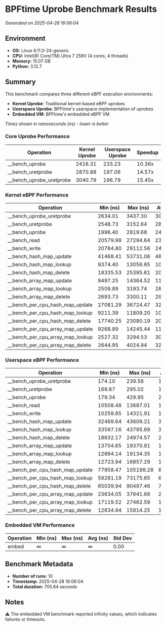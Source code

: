 # BPFtime Uprobe Benchmark Results

*Generated on 2025-04-28 16:06:04*

## Environment

- **OS:** Linux 6.11.0-24-generic
- **CPU:** Intel(R) Core(TM) Ultra 7 258V (4 cores, 4 threads)
- **Memory:** 15.07 GB
- **Python:** 3.12.7

## Summary

This benchmark compares three different eBPF execution environments:
- **Kernel Uprobe**: Traditional kernel-based eBPF uprobes
- **Userspace Uprobe**: BPFtime's userspace implementation of uprobes
- **Embedded VM**: BPFtime's embedded eBPF VM

*Times shown in nanoseconds (ns) - lower is better*

### Core Uprobe Performance

| Operation | Kernel Uprobe | Userspace Uprobe | Speedup |
|-----------|---------------|------------------|---------|
| __bench_uprobe | 2416.31 | 233.23 | 10.36x |
| __bench_uretprobe | 2870.88 | 197.06 | 14.57x |
| __bench_uprobe_uretprobe | 3040.79 | 196.79 | 15.45x |

### Kernel eBPF Performance

| Operation | Min (ns) | Max (ns) | Avg (ns) | Std Dev |
|-----------|----------|----------|----------|---------|
| __bench_uprobe_uretprobe | 2634.01 | 3437.30 | 3040.79 | 243.78 |
| __bench_uretprobe | 2548.73 | 3152.64 | 2870.88 | 230.91 |
| __bench_uprobe | 1996.40 | 2819.68 | 2416.31 | 258.84 |
| __bench_read | 20579.99 | 27294.64 | 23473.15 | 1911.24 |
| __bench_write | 20784.80 | 29112.56 | 24698.55 | 2058.82 |
| __bench_hash_map_update | 41468.41 | 53731.06 | 48651.75 | 4050.62 |
| __bench_hash_map_lookup | 9374.40 | 13056.65 | 10926.05 | 909.83 |
| __bench_hash_map_delete | 18335.53 | 25395.61 | 20698.13 | 2162.40 |
| __bench_array_map_update | 9497.25 | 14364.52 | 11550.03 | 1269.28 |
| __bench_array_map_lookup | 2509.89 | 3193.74 | 2831.07 | 229.90 |
| __bench_array_map_delete | 2693.73 | 3300.11 | 2968.31 | 207.97 |
| __bench_per_cpu_hash_map_update | 27081.29 | 36724.47 | 32425.47 | 3094.37 |
| __bench_per_cpu_hash_map_lookup | 9211.39 | 11809.20 | 10928.61 | 882.25 |
| __bench_per_cpu_hash_map_delete | 17740.25 | 23080.19 | 20610.10 | 1672.48 |
| __bench_per_cpu_array_map_update | 9268.89 | 14245.44 | 11960.28 | 1451.85 |
| __bench_per_cpu_array_map_lookup | 2527.32 | 3294.53 | 3036.76 | 208.42 |
| __bench_per_cpu_array_map_delete | 2644.95 | 4024.94 | 3222.00 | 338.45 |

### Userspace eBPF Performance

| Operation | Min (ns) | Max (ns) | Avg (ns) | Std Dev |
|-----------|----------|----------|----------|---------|
| __bench_uprobe_uretprobe | 174.10 | 239.56 | 196.79 | 21.31 |
| __bench_uretprobe | 169.87 | 295.02 | 197.06 | 34.42 |
| __bench_uprobe | 179.34 | 429.95 | 233.23 | 69.89 |
| __bench_read | 10508.48 | 13687.01 | 11847.26 | 1083.90 |
| __bench_write | 10259.85 | 14321.91 | 11636.15 | 1196.29 |
| __bench_hash_map_update | 32469.64 | 43609.21 | 37445.01 | 3711.02 |
| __bench_hash_map_lookup | 33597.16 | 43795.69 | 37698.30 | 2983.71 |
| __bench_hash_map_delete | 18632.17 | 24974.57 | 21429.89 | 1906.98 |
| __bench_array_map_update | 13704.65 | 19370.81 | 15577.50 | 1751.59 |
| __bench_array_map_lookup | 12884.14 | 19134.35 | 15329.19 | 2113.11 |
| __bench_array_map_delete | 12723.94 | 16857.29 | 14443.25 | 1447.23 |
| __bench_per_cpu_hash_map_update | 77958.47 | 105199.28 | 89354.41 | 7374.02 |
| __bench_per_cpu_hash_map_lookup | 59281.19 | 73175.65 | 64278.19 | 4737.54 |
| __bench_per_cpu_hash_map_delete | 65039.94 | 90497.46 | 75378.81 | 8447.67 |
| __bench_per_cpu_array_map_update | 23634.05 | 37641.66 | 28365.97 | 3530.88 |
| __bench_per_cpu_array_map_lookup | 17119.52 | 27462.59 | 19804.70 | 3006.58 |
| __bench_per_cpu_array_map_delete | 12634.94 | 15814.25 | 14087.53 | 1088.89 |

### Embedded VM Performance

| Operation | Min (ns) | Max (ns) | Avg (ns) | Std Dev |
|-----------|----------|----------|----------|---------|
| embed | ∞ | ∞ | ∞ | 0.00 |

## Benchmark Metadata

- **Number of runs:** 10
- **Timestamp:** 2025-04-28 16:06:04
- **Total duration:** 705.64 seconds


## Notes

⚠️ The embedded VM benchmark reported infinity values, which indicates failures or timeouts.